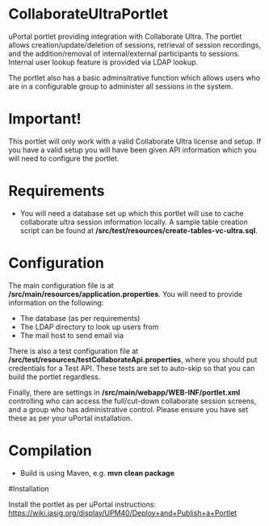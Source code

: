 # CollaborateUltraPortlet
uPortal portlet providing integration with Collaborate Ultra. The portlet allows creation/update/deletion of sessions, retrieval of session recordings, and the addition/removal of internal/external participants to sessions. Internal user lookup feature is provided via LDAP lookup. 

The portlet also has a basic adminsitrative function which allows users who are in a configurable group to administer all sessions in the system.

# Important!

This portlet will only work with a valid Collaborate Ultra license and setup. If you have a valid setup you will have been given API information which you will need to configure the portlet.

# Requirements

* You will need a database set up which this portlet will use to cache collaborate ultra session information locally. A sample table creation script can be found at **/src/test/resources/create-tables-vc-ultra.sql**.

# Configuration

The main configuration file is at **/src/main/resources/application.properties**. You will need to provide information on the following:

* The database (as per requirements)
* The LDAP directory to look up users from
* The mail host to send email via

There is also a test configuration file at **/src/test/resources/testCollaborateApi.properties**, where you should put credentials for a Test API. These tests are set to auto-skip so that you can build the portlet regardless.

Finally, there are settings in **/src/main/webapp/WEB-INF/portlet.xml** controlling who can access the full/cut-down collaborate session screens, and a group who has administrative control. Please ensure you have set these as per your uPortal installation.

# Compilation

* Build is using Maven, e.g. **mvn clean package**

#Installation

Install the portlet as per uPortal instructions: https://wiki.jasig.org/display/UPM40/Deploy+and+Publish+a+Portlet

